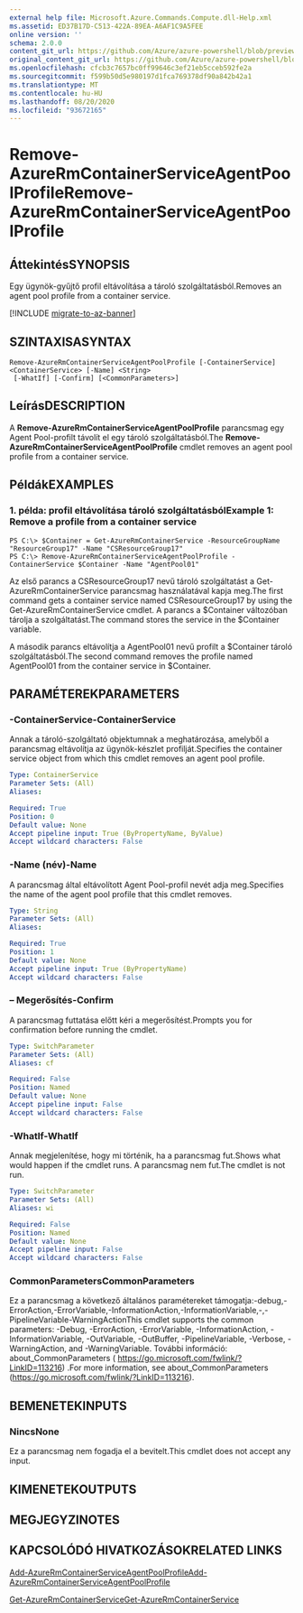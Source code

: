 ```yaml
---
external help file: Microsoft.Azure.Commands.Compute.dll-Help.xml
ms.assetid: ED37B17D-C513-422A-89EA-A6AF1C9A5FEE
online version: ''
schema: 2.0.0
content_git_url: https://github.com/Azure/azure-powershell/blob/preview/src/ResourceManager/Compute/Stack/Commands.Compute/help/Remove-AzureRmContainerServiceAgentPoolProfile.md
original_content_git_url: https://github.com/Azure/azure-powershell/blob/preview/src/ResourceManager/Compute/Stack/Commands.Compute/help/Remove-AzureRmContainerServiceAgentPoolProfile.md
ms.openlocfilehash: cfcb3c7657bc0ff99646c3ef21eb5cceb592fe2a
ms.sourcegitcommit: f599b50d5e980197d1fca769378df90a842b42a1
ms.translationtype: MT
ms.contentlocale: hu-HU
ms.lasthandoff: 08/20/2020
ms.locfileid: "93672165"
---
```

# <span data-ttu-id="39714-101">Remove-AzureRmContainerServiceAgentPoolProfile</span><span class="sxs-lookup"><span data-stu-id="39714-101">Remove-AzureRmContainerServiceAgentPoolProfile</span></span>

## <span data-ttu-id="39714-102">Áttekintés</span><span class="sxs-lookup"><span data-stu-id="39714-102">SYNOPSIS</span></span>
<span data-ttu-id="39714-103">Egy ügynök-gyűjtő profil eltávolítása a tároló szolgáltatásból.</span><span class="sxs-lookup"><span data-stu-id="39714-103">Removes an agent pool profile from a container service.</span></span>

[!INCLUDE [migrate-to-az-banner](../../includes/migrate-to-az-banner.md)]

## <span data-ttu-id="39714-104">SZINTAXISA</span><span class="sxs-lookup"><span data-stu-id="39714-104">SYNTAX</span></span>

```
Remove-AzureRmContainerServiceAgentPoolProfile [-ContainerService] <ContainerService> [-Name] <String>
 [-WhatIf] [-Confirm] [<CommonParameters>]
```

## <span data-ttu-id="39714-105">Leírás</span><span class="sxs-lookup"><span data-stu-id="39714-105">DESCRIPTION</span></span>
<span data-ttu-id="39714-106">A **Remove-AzureRmContainerServiceAgentPoolProfile** parancsmag egy Agent Pool-profilt távolít el egy tároló szolgáltatásból.</span><span class="sxs-lookup"><span data-stu-id="39714-106">The **Remove-AzureRmContainerServiceAgentPoolProfile** cmdlet removes an agent pool profile from a container service.</span></span>

## <span data-ttu-id="39714-107">Példák</span><span class="sxs-lookup"><span data-stu-id="39714-107">EXAMPLES</span></span>

### <span data-ttu-id="39714-108">1. példa: profil eltávolítása tároló szolgáltatásból</span><span class="sxs-lookup"><span data-stu-id="39714-108">Example 1: Remove a profile from a container service</span></span>
```
PS C:\> $Container = Get-AzureRmContainerService -ResourceGroupName "ResourceGroup17" -Name "CSResourceGroup17" 
PS C:\> Remove-AzureRmContainerServiceAgentPoolProfile -ContainerService $Container -Name "AgentPool01"
```

<span data-ttu-id="39714-109">Az első parancs a CSResourceGroup17 nevű tároló szolgáltatást a Get-AzureRmContainerService parancsmag használatával kapja meg.</span><span class="sxs-lookup"><span data-stu-id="39714-109">The first command gets a container service named CSResourceGroup17 by using the Get-AzureRmContainerService cmdlet.</span></span>
<span data-ttu-id="39714-110">A parancs a $Container változóban tárolja a szolgáltatást.</span><span class="sxs-lookup"><span data-stu-id="39714-110">The command stores the service in the $Container variable.</span></span>

<span data-ttu-id="39714-111">A második parancs eltávolítja a AgentPool01 nevű profilt a $Container tároló szolgáltatásból.</span><span class="sxs-lookup"><span data-stu-id="39714-111">The second command removes the profile named AgentPool01 from the container service in $Container.</span></span>

## <span data-ttu-id="39714-112">PARAMÉTEREK</span><span class="sxs-lookup"><span data-stu-id="39714-112">PARAMETERS</span></span>

### <span data-ttu-id="39714-113">-ContainerService</span><span class="sxs-lookup"><span data-stu-id="39714-113">-ContainerService</span></span>
<span data-ttu-id="39714-114">Annak a tároló-szolgáltató objektumnak a meghatározása, amelyből a parancsmag eltávolítja az ügynök-készlet profilját.</span><span class="sxs-lookup"><span data-stu-id="39714-114">Specifies the container service object from which this cmdlet removes an agent pool profile.</span></span>

```yaml
Type: ContainerService
Parameter Sets: (All)
Aliases: 

Required: True
Position: 0
Default value: None
Accept pipeline input: True (ByPropertyName, ByValue)
Accept wildcard characters: False
```

### <span data-ttu-id="39714-115">-Name (név)</span><span class="sxs-lookup"><span data-stu-id="39714-115">-Name</span></span>
<span data-ttu-id="39714-116">A parancsmag által eltávolított Agent Pool-profil nevét adja meg.</span><span class="sxs-lookup"><span data-stu-id="39714-116">Specifies the name of the agent pool profile that this cmdlet removes.</span></span>

```yaml
Type: String
Parameter Sets: (All)
Aliases: 

Required: True
Position: 1
Default value: None
Accept pipeline input: True (ByPropertyName)
Accept wildcard characters: False
```

### <span data-ttu-id="39714-117">– Megerősítés</span><span class="sxs-lookup"><span data-stu-id="39714-117">-Confirm</span></span>
<span data-ttu-id="39714-118">A parancsmag futtatása előtt kéri a megerősítést.</span><span class="sxs-lookup"><span data-stu-id="39714-118">Prompts you for confirmation before running the cmdlet.</span></span>

```yaml
Type: SwitchParameter
Parameter Sets: (All)
Aliases: cf

Required: False
Position: Named
Default value: None
Accept pipeline input: False
Accept wildcard characters: False
```

### <span data-ttu-id="39714-119">-WhatIf</span><span class="sxs-lookup"><span data-stu-id="39714-119">-WhatIf</span></span>
<span data-ttu-id="39714-120">Annak megjelenítése, hogy mi történik, ha a parancsmag fut.</span><span class="sxs-lookup"><span data-stu-id="39714-120">Shows what would happen if the cmdlet runs.</span></span> <span data-ttu-id="39714-121">A parancsmag nem fut.</span><span class="sxs-lookup"><span data-stu-id="39714-121">The cmdlet is not run.</span></span>

```yaml
Type: SwitchParameter
Parameter Sets: (All)
Aliases: wi

Required: False
Position: Named
Default value: None
Accept pipeline input: False
Accept wildcard characters: False
```

### <span data-ttu-id="39714-122">CommonParameters</span><span class="sxs-lookup"><span data-stu-id="39714-122">CommonParameters</span></span>
<span data-ttu-id="39714-123">Ez a parancsmag a következő általános paramétereket támogatja:-debug,-ErrorAction,-ErrorVariable,-InformationAction,-InformationVariable,-,-PipelineVariable-WarningAction</span><span class="sxs-lookup"><span data-stu-id="39714-123">This cmdlet supports the common parameters: -Debug, -ErrorAction, -ErrorVariable, -InformationAction, -InformationVariable, -OutVariable, -OutBuffer, -PipelineVariable, -Verbose, -WarningAction, and -WarningVariable.</span></span> <span data-ttu-id="39714-124">További információ: about_CommonParameters ( https://go.microsoft.com/fwlink/?LinkID=113216) .</span><span class="sxs-lookup"><span data-stu-id="39714-124">For more information, see about_CommonParameters (https://go.microsoft.com/fwlink/?LinkID=113216).</span></span>

## <span data-ttu-id="39714-125">BEMENETEK</span><span class="sxs-lookup"><span data-stu-id="39714-125">INPUTS</span></span>

### <span data-ttu-id="39714-126">Nincs</span><span class="sxs-lookup"><span data-stu-id="39714-126">None</span></span>
<span data-ttu-id="39714-127">Ez a parancsmag nem fogadja el a bevitelt.</span><span class="sxs-lookup"><span data-stu-id="39714-127">This cmdlet does not accept any input.</span></span>

## <span data-ttu-id="39714-128">KIMENETEK</span><span class="sxs-lookup"><span data-stu-id="39714-128">OUTPUTS</span></span>

## <span data-ttu-id="39714-129">MEGJEGYZI</span><span class="sxs-lookup"><span data-stu-id="39714-129">NOTES</span></span>

## <span data-ttu-id="39714-130">KAPCSOLÓDÓ HIVATKOZÁSOK</span><span class="sxs-lookup"><span data-stu-id="39714-130">RELATED LINKS</span></span>

[<span data-ttu-id="39714-131">Add-AzureRmContainerServiceAgentPoolProfile</span><span class="sxs-lookup"><span data-stu-id="39714-131">Add-AzureRmContainerServiceAgentPoolProfile</span></span>](./Add-AzureRmContainerServiceAgentPoolProfile.md)

[<span data-ttu-id="39714-132">Get-AzureRmContainerService</span><span class="sxs-lookup"><span data-stu-id="39714-132">Get-AzureRmContainerService</span></span>](./Get-AzureRmContainerService.md)



